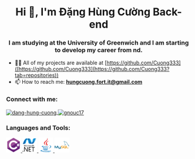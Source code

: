 <h1 align="center">Hi 👋, I'm Đặng Hùng Cường Back-end</h1>

<h3 align="center">I am studying at the University of Greenwich and I am starting to develop my career from nd.</h3>

- 👨‍💻 All of my projects are available at [https://github.com/Cuong333]([https://github.com/Cuong333](https://github.com/Cuong333?tab=repositories))
- 📫 How to reach me: **hungcuong.fort.it@gmail.com**

<h3 align="left">Connect with me:</h3>
<p align="left">
  <a href="https://www.linkedin.com/in/dang-hung-cuong-be27/" target="blank">
    <img align="center" src="https://raw.githubusercontent.com/rahuldkjain/github-profile-readme-generator/master/src/images/icons/Social/linked-in-alt.svg" alt="dang-hung-cuong" height="30" width="40" />
  </a>
  <a href="https://fb.com/gnouc17" target="blank">
    <img align="center" src="https://raw.githubusercontent.com/rahuldkjain/github-profile-readme-generator/master/src/images/icons/Social/facebook.svg" alt="gnouc17" height="30" width="40" />
  </a>
</p>

<h3 align="left">Languages and Tools:</h3>
<p align="left"> 
  
  <a href="https://www.w3schools.com/cs/" target="_blank" rel="noreferrer"> 
    <img src="https://raw.githubusercontent.com/devicons/devicon/master/icons/csharp/csharp-original.svg" alt="csharp" width="40" height="40"/> 
  </a> 
  
  <a href="https://dotnet.microsoft.com/" target="_blank" rel="noreferrer"> 
    <img src="https://raw.githubusercontent.com/devicons/devicon/master/icons/dot-net/dot-net-original-wordmark.svg" alt="dotnet" width="40" height="40"/> 
  </a> 
  
  <a href="https://www.java.com" target="_blank" rel="noreferrer"> 
    <img src="https://raw.githubusercontent.com/devicons/devicon/master/icons/java/java-original.svg" alt="java" width="40" height="40"/> 
  </a> 
  
  <a href="https://www.mysql.com/" target="_blank" rel="noreferrer"> 
    <img src="https://raw.githubusercontent.com/devicons/devicon/master/icons/mysql/mysql-original-wordmark.svg" alt="mysql" width="40" height="40"/> 
  </a> 
 
</p>
